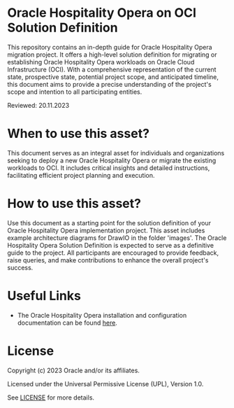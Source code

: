 # Oracle Hospitality Opera on OCI Solution Definition

This repository contains an in-depth guide for Oracle Hospitality Opera migration project. It offers a high-level solution definition for migrating or establishing Oracle Hospitality Opera workloads on Oracle Cloud Infrastructure (OCI). With a comprehensive representation of the current state, prospective state, potential project scope, and anticipated timeline, this document aims to provide a precise understanding of the project's scope and intention to all participating entities.

Reviewed: 20.11.2023

# When to use this asset?

This document serves as an integral asset for individuals and organizations seeking to deploy a new Oracle Hospitality Opera or migrate the existing workloads to OCI. It includes critical insights and detailed instructions, facilitating efficient project planning and execution.

# How to use this asset?

Use this document as a starting point for the solution definition of your Oracle Hospitality Opera implementation project. This asset includes example architecture diagrams for DrawIO in the folder 'images'.
The Oracle Hospitality Opera Solution Definition is expected to serve as a definitive guide to the project. All participants are encouraged to provide feedback, raise queries, and make contributions to enhance the overall project's success.

# Useful Links

 - The Oracle Hospitality Opera installation and configuration documentation can be found [here](https://docs.oracle.com/cd/E98457_01/index.html).

# License

Copyright (c) 2023 Oracle and/or its affiliates.

Licensed under the Universal Permissive License (UPL), Version 1.0.

See [LICENSE](LICENSE) for more details.

